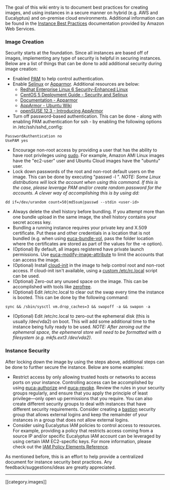 The goal of this wiki entry is to document best practices for creating images, and using instances in a secure manner on hybrid (e.g. AWS and Eucalyptus) and on-premise cloud environments.  Additional information can be found in the [Instance Best Practices](http://docs.aws.amazon.com/AWSEC2/latest/UserGuide/instance-overview.html) documentation provided by Amazon Web Services. 

### Image Creation

Security starts at the foundation.  Since all instances are based off of images, implementing any type of security is helpful in securing instances.  Below are a list of things that can be done to add additional security during image creation:

* Enabled [PAM](http://www.linux-pam.org/) to help control authentication.
* Enable [Selinux](http://selinuxproject.org/page/Main_Page) or [Apparmor](http://wiki.apparmor.net/index.php/Main_Page).  Additional resources are below:
  * [Redhat Enterprise Linux 6 Security-Enhanced Linux](https://access.redhat.com/site/documentation/en-US/Red_Hat_Enterprise_Linux/6/html/Security-Enhanced_Linux/)
  * [CentOS 5 Deployment Guide - Security and Selinux](http://www.centos.org/docs/5/html/Deployment_Guide-en-US/selg-overview.html)
  * [Documentation - Apparmor](http://wiki.apparmor.net/index.php/Documentation)
  * [AppArmor - Ubuntu Wiki](https://wiki.ubuntu.com/AppArmor)
  * [openSUSE 12.3 - Introducing AppArmor](http://doc.opensuse.org/documentation/html/openSUSE/opensuse-security/cha.apparmor.intro.html)
* Turn off password-based authentication.  This can be done - along with enabling PAM authentication for ssh - by enabling the following options in /etc/ssh/sshd_config:
```
PasswordAuthentication no
UsePAM yes
```
* Encourage non-root access by providing a user that has the ability to have root privileges using [sudo](http://www.sudo.ws/). For example, Amazon AMI Linux images have the "ec2-user" user and Ubuntu Cloud images have the "ubuntu" user.
* Lock down passwords of the root and non-root default users on the image.  This can be done by executing "passwd -l <user-id>".  _NOTE: Some Linux distributions will lock the account when using this command.  If this is the case, please leverage PAM and/or create random password for the accounts.  A clever way of accomplishing this is by using dd:_ 
```
dd if=/dev/urandom count=50|md5sum|passwd --stdin <user-id>
```
* Always delete the shell history before bundling. If you attempt more than one bundle upload in the same image, the shell history contains your secret access key.
* Bundling a running instance requires your private key and X.509 certificate. Put these and other credentials in a location that is not bundled (e.g. when using [euca-bundle-vol](http://www.eucalyptus.com/docs/euca2ools/3.0/euca2ools-guide/euca-bundle-vol.html#euca-bundle-vol), pass the folder location where the certificates are stored as part of the values for the -e option).
* (Optional) By default, all images registered have private launch permissions.  Use [euca-modify-image-attribute](http://www.eucalyptus.com/docs/euca2ools/3.0/euca2ools-guide/euca-modify-image-attribute.html#euca-modify-image-attribute) to limit the accounts that can access the image.
* (Optional) Install [cloud-init](https://cloudinit.readthedocs.org/en/latest/) in the image to help control root and non-root access. If cloud-init isn't available, using a [custom /etc/rc.local](https://github.com/eucalyptus/Eucalyptus-Scripts/blob/master/rc-ec2user.local) script can be used.
* (Optional) Zero-out any unused space on the image.  This can be accomplished with tools like [zerofree](http://manpages.ubuntu.com/manpages/precise/man8/zerofree.8.html).
* (Optional) Edit /etc/rc.local to clear out the swap every time the instance is booted.  This can be done by the following command: 
```
sync && /sbin/sysctl vm.drop_caches=3 && swapoff -a && swapon -a
```
* (Optional) Edit /etc/rc.local to zero-out the ephemeral disk (this is usually /dev/vda2) on boot. This will add some additional time to the instance being fully ready to be used.  _NOTE: After zeroing out the ephemeral space, the ephemeral store will need to be formatted with a filesystem (e.g. mkfs.ext3 /dev/vda2)_.

### Instance Security

After locking down the image by using the steps above, additional steps can be done to further secure the instance.  Below are some examples:

* Restrict access by only allowing trusted hosts or networks to access ports on your instance. Controlling access can be accomplished by using [euca-authorize](http://www.eucalyptus.com/docs/euca2ools/3.0/euca2ools-guide/euca-authorize.html#euca-authorize) and [euca-revoke](http://www.eucalyptus.com/docs/euca2ools/3.0/euca2ools-guide/euca-revoke.html#euca-revoke).  Review the rules in your security groups regularly, and ensure that you apply the principle of least privilege—only open up permissions that you require. You can also create different security groups to deal with instances that have different security requirements. Consider creating a [bastion](http://www.thefreedictionary.com/bastion) security group that allows external logins and keep the remainder of your instances in a group that does not allow external logins.
* Consider using Eucalyptus IAM policies to control access to resources.  For example, providing a policy that restricts access coming from a source IP and/or specific Eucalyptus IAM account can be leveraged by using certain IAM EC2-specific keys.  For more information, please check out the [IAM Policy Elements Reference](http://docs.aws.amazon.com/IAM/latest/UserGuide/AccessPolicyLanguage_ElementDescriptions.html#AvailableKeys).

As mentioned before, this is an effort to help provide a centralized document for instance security best practices.  Any feedback/suggestions/ideas are greatly appreciated. 

*****

[[category.images]]